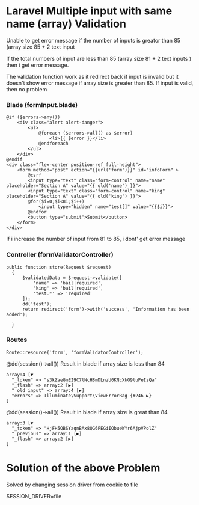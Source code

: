 <h1>Laravel Multiple input with same name (array) Validation</h1>

Unable to get error message if the number of inputs is greator than 85 (array size 85 + 2 text input

If the total numbers of input are less than 85 (array size 81  + 2 text inputs ) then i get error message. 

The validation function work as it redirect back if input is invalid but it doesn't show error message if array size is greater than 85. If input is valid, then no problem

<h3>Blade (formInput.blade)</h3>

```
@if ($errors->any())
    <div class="alert alert-danger">
        <ul>
            @foreach ($errors->all() as $error)
                <li>{{ $error }}</li>
            @endforeach
        </ul>
    </div>
@endif			
<div class="flex-center position-ref full-height">
    <form method="post" action="{{url('form')}}" id="infoForm" >
        @csrf
        <input type="text" class="form-control" name="name" placeholder="Section A" value="{{ old('name') }}">
        <input type="text" class="form-control" name="king" placeholder="Section A" value="{{ old('king') }}">
        @for($i=0;$i<81;$i++)
            <input type="hidden" name="test[]" value="{{$i}}">
        @endfor
        <button type="submit">Submit</button>
    </form>			
</div>
```

If i increase the number of input from 81 to 85, i dont' get error message



<h3>Controller (formValidatorController)</h3>

  ```
  public function store(Request $request)
    {
		$validatedData = $request->validate([
			'name' => 'bail|required',
			'king' => 'bail|required',
			'test.*' => 'required'
		]);
		dd('test');
		return redirect('form')->with('success', 'Information has been added');    
		
    }
```
    

<h3>Routes</h3>

```
Route::resource('form', 'formValidatorController'); 
```


@dd(session()->all()) Result in blade if array size is less than 84

```
array:4 [▼
  "_token" => "s3kZaeGmEI9C7lNcH8mDLnzU0KNcXkO9luPeIzQa"
  "_flash" => array:2 [▶]
  "_old_input" => array:4 [▶]
  "errors" => Illuminate\Support\ViewErrorBag {#246 ▶}
]

```

@dd(session()->all()) Result in blade if array size is great than 84

```
array:3 [▼
  "_token" => "HjFH5QBSYaqnBAx8QG6PEGiIObueWYr6AjpVPolZ"
  "_previous" => array:1 [▶]
  "_flash" => array:2 [▶]
]

```



<h1>Solution of the above Problem</h1>
Solved by changing session driver from cookie to file

SESSION_DRIVER=file
